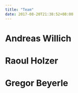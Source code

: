 ```yaml
---
title: "Team"
date: 2017-08-20T21:38:52+08:00
---
```


# Andreas Willich

# Raoul Holzer

# Gregor Beyerle